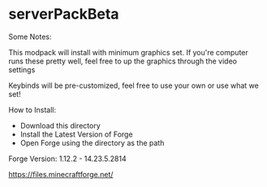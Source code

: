 # serverPackBeta

Some Notes:

This modpack will install with minimum graphics set. If you're computer runs these pretty well, feel free to up the graphics through the video settings

Keybinds will be pre-customized, feel free to use your own or use what we set!

How to Install:
 - Download this directory
 - Install the Latest Version of Forge
 - Open Forge using the directory as the path
 
 Forge Version: 1.12.2 - 14.23.5.2814
 
 https://files.minecraftforge.net/
